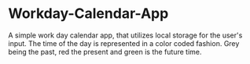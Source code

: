 # Workday-Calendar-App
 A simple work day calendar app, that utilizes local storage for the user's input. The time of the day is represented in a color coded fashion. Grey being the past, red the present and green is the future time. 
